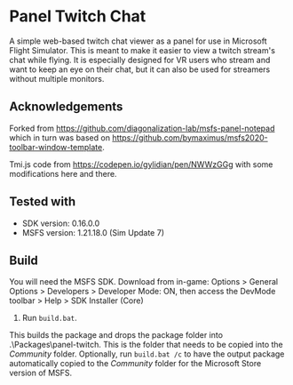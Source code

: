 # Panel Twitch Chat

A simple web-based twitch chat viewer as a panel for use in Microsoft Flight Simulator. This is meant to make it easier to view a twitch stream's chat while flying. It is especially designed for VR users who stream and want to keep an eye on their chat, but it can also be used for streamers without multiple monitors.

## Acknowledgements

Forked from https://github.com/diagonalization-lab/msfs-panel-notepad which in turn was based on https://github.com/bymaximus/msfs2020-toolbar-window-template. 

Tmi.js code from https://codepen.io/gylidian/pen/NWWzGGg with some modifications here and there.

## Tested with

- SDK version: 0.16.0.0 
- MSFS version: 1.21.18.0 (Sim Update 7)

## Build

You will need the MSFS SDK. Download from in-game: Options > General Options > Developers > Developer Mode: ON, then access the DevMode toolbar > Help > SDK Installer (Core)

1. Run `build.bat`. 

This builds the package and drops the package folder into .\Packages\panel-twitch. This is the folder that needs to be copied into the *Community* folder.
Optionally, run `build.bat /c` to have the output package automatically copied to the *Community* folder for the Microsoft Store version of MSFS.